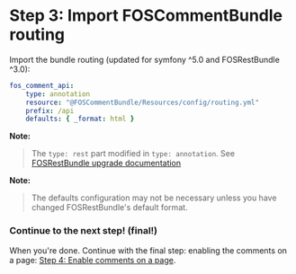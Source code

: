 Step 3: Import FOSCommentBundle routing
=======================================
Import the bundle routing (updated for symfony ^5.0 and FOSRestBundle ^3.0):

``` yaml
fos_comment_api:
    type: annotation
    resource: "@FOSCommentBundle/Resources/config/routing.yml"
    prefix: /api
    defaults: { _format: html }
```
**Note:**

> The `type: rest` part modified in `type: annotation`. See [FOSRestBundle upgrade documentation](https://github.com/FriendsOfSymfony/FOSRestBundle/blob/3.x/UPGRADING-3.0.md)

**Note:**

> The defaults configuration may not be necessary unless you have
> changed FOSRestBundle's default format.

### Continue to the next step! (final!)
When you're done. Continue with the final step: enabling the comments on a page:
[Step 4: Enable comments on a page](4-enable_comments_on_a_page.md).
